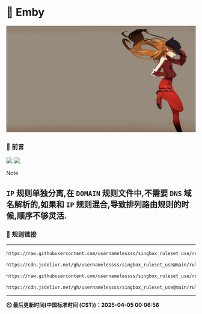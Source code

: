 
# 🧸 Emby
![](https://raw.githubusercontent.com/usernamelessss/picture-bed/main/images/202504042256831.jpg)
### 📣 前言
![](https://shields.io/badge/-移除重复规则-ff69b4) ![](https://shields.io/badge/-IP&nbsp;规则单独存放不与&nbsp;DOMAIN&nbsp;等混合-green)
> [!NOTE]
**`IP` 规则单独分离,在 `DOMAIN` 规则文件中,不需要 `DNS` 域名解析的,如果和 `IP` 规则混合,导致排列路由规则的时候,顺序不够灵活.**
---

###  🔗 规则链接
---

```url
https://raw.githubusercontent.com/usernamelessss/singbox_ruleset_use/refs/heads/main/rule/Emby/Emby_No_IP.json
```

```url
https://cdn.jsdelivr.net/gh/usernamelessss/singbox_ruleset_use@main/rule/Emby/Emby_No_IP.json
```

```url
https://raw.githubusercontent.com/usernamelessss/singbox_ruleset_use/refs/heads/main/rule/Emby/Emby_No_IP.srs
```

```url
https://cdn.jsdelivr.net/gh/usernamelessss/singbox_ruleset_use@main/rule/Emby/Emby_No_IP.srs
```

---
**⏲️ 最后更新时间(中国标准时间 (CST))：2025-04-05 00:06:56**